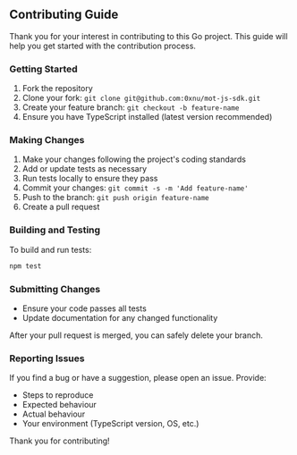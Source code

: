 ## Contributing Guide

Thank you for your interest in contributing to this Go project. This guide will help you get started with the contribution process.

### Getting Started

1. Fork the repository
2. Clone your fork: `git clone git@github.com:0xnu/mot-js-sdk.git`
3. Create your feature branch: `git checkout -b feature-name`
4. Ensure you have TypeScript installed (latest version recommended)

### Making Changes

1. Make your changes following the project's coding standards
2. Add or update tests as necessary
3. Run tests locally to ensure they pass
4. Commit your changes: `git commit -s -m 'Add feature-name'`
5. Push to the branch: `git push origin feature-name`
6. Create a pull request

### Building and Testing

To build and run tests:

```sh
npm test
```

### Submitting Changes

- Ensure your code passes all tests
- Update documentation for any changed functionality

After your pull request is merged, you can safely delete your branch.

### Reporting Issues

If you find a bug or have a suggestion, please open an issue. Provide:

- Steps to reproduce
- Expected behaviour
- Actual behaviour
- Your environment (TypeScript version, OS, etc.)

Thank you for contributing!
